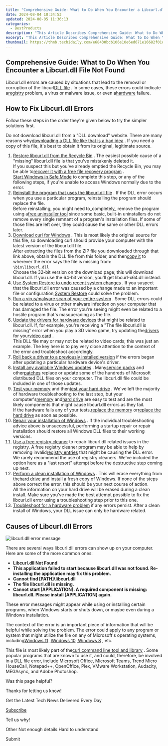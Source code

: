 ```yaml
---
title: "Comprehensive Guide: What to Do When You Encounter a Libcurl.dll File Not Found"
date: 2024-08-04 18:34:53
updated: 2024-08-05 11:36:13
categories:
  - BestProducts
description: "This Article Describes Comprehensive Guide: What to Do When You Encounter a Libcurl.dll File Not Found"
excerpt: "This Article Describes Comprehensive Guide: What to Do When You Encounter a Libcurl.dll File Not Found"
thumbnail: https://thmb.techidaily.com/e68430bcb106e10e6ed671e16682f01d022f0799c626556c343ddc595fa9cde5.jpg
---
```


## Comprehensive Guide: What to Do When You Encounter a Libcurl.dll File Not Found
 Libcurl.dll errors are caused by situations that lead to the removal or corruption of the libcurl[DLL file](https://www.lifewire.com/what-is-a-dll-file-2625852) . In some cases, these errors could indicate a[registry](https://www.lifewire.com/windows-registry-2625992) problem, a virus or malware issue, or even a[hardware](https://www.lifewire.com/computer-hardware-2625895) failure.

## How to Fix Libcurl.dll Errors

 Follow these steps in the order they're given below to try the simpler solutions first.  

 Do not download libcurl.dll from a "DLL download" website. There are many reasons why[downloading a DLL file like that is a bad idea](https://www.lifewire.com/important-reasons-not-to-download-dll-files-2624455) . If you need a copy of this file, it's best to obtain it from its original, legitimate source.

1. [Restore libcurl.dll from the Recycle Bin](https://www.lifewire.com/how-to-restore-deleted-files-from-the-recycle-bin-2624515) . The easiest possible cause of a "missing" libcurl.dll file is that you've mistakenly deleted it.  
 If you suspect this but you've already emptied the Recycle Bin, you may be able to[recover it with a free file recovery program](https://www.lifewire.com/free-data-recovery-software-tools-2622893) .  
[Start Windows in Safe Mode](https://www.lifewire.com/how-do-i-start-windows-in-safe-mode-2624480) to complete this step, or any of the following steps, if you're unable to access Windows normally due to the error.
2. [Reinstall the program that uses the libcurl.dll file](https://www.lifewire.com/what-is-the-proper-way-to-reinstall-a-software-program-2624478) . If the DLL error occurs when you use a particular program, reinstalling the program should replace the file.  
 Before reinstalling, you might need to_completely_ remove the program using a[free uninstaller tool](https://www.lifewire.com/free-uninstaller-programs-2625188) since some basic, built-in uninstallers do not remove every single remnant of a program's installation files. If some of those files are left over, they could cause the same or other DLL errors later.
3. [Download curl for Windows](https://curl.se/windows/) . This is most likely the original source for this file, so downloading curl should provide your computer with the latest version of the libcurl.dll file.  
 After extracting the files from the ZIP file you downloaded through that link above, obtain the DLL file from this folder, and then[copy it](https://www.lifewire.com/how-do-i-copy-a-file-in-windows-2619210) to wherever the error says the file is missing from:  
 `\bin\libcurl.dll`  
 Choose the 32-bit version on the download page; this will download libcurl.dll. If you use the 64-bit version, you'll get libcurl-x64.dll instead.
4. [Use System Restore to undo recent system changes](https://www.lifewire.com/how-to-use-system-restore-in-windows-2626131) . If you suspect that the libcurl.dll error was caused by a change made to an important file or configuration,[System Restore](https://www.lifewire.com/what-is-system-restore-2626022) could solve the problem.
5. [Run a virus/malware scan of your entire system](https://www.lifewire.com/properly-scan-your-computer-for-viruses-and-other-malware-2624526) . Some DLL errors could be related to a virus or other malware infection on your computer that has damaged the file. The error you're seeing might even be related to a hostile program that's masquerading as the file.
6. [Update the drivers for hardware devices](https://www.lifewire.com/how-to-update-drivers-in-windows-2619214) that might be related to libcurl.dll. If, for example, you're receiving a "The file libcurl.dll is missing" error when you play a 3D video game, try updating the[drivers](https://www.lifewire.com/what-is-a-device-driver-2625796) for your[video card](https://www.lifewire.com/what-is-a-video-card-2618161) .  
 This DLL file may or may not be related to video cards; this was just an example. The key here is to pay very close attention to the context of the error and troubleshoot accordingly.
7. [Roll back a driver to a previously installed version](https://www.lifewire.com/how-to-roll-back-a-driver-in-windows-2619217) if the errors began after updating a particular hardware device's driver.
8. [Install any available Windows updates](https://www.lifewire.com/how-to-check-for-install-windows-updates-2624596) . Many[service packs](https://www.lifewire.com/what-is-a-service-pack-2626010) and other[patches](https://www.lifewire.com/what-is-a-patch-2625960) replace or update some of the hundreds of Microsoft distributed DLL files on your computer. The libcurl.dll file could be included in one of those updates.
9. [Test your memory](https://www.lifewire.com/free-memory-test-programs-2626178) and then[test your hard drive](https://www.lifewire.com/free-hard-drive-testing-programs-2626183) . We've left the majority of hardware troubleshooting to the last step, but your computer's[memory](https://www.lifewire.com/what-is-random-access-memory-ram-2618159) and[hard drive](https://www.lifewire.com/what-is-a-hard-disk-drive-2618152) are easy to test and are the most likely components that might cause libcurl.dll errors as they fail.  
 If the hardware fails any of your tests,[replace the memory](https://www.lifewire.com/how-to-replace-the-memory-ram-in-a-computer-2626201) or[replace the hard drive](https://www.lifewire.com/how-to-replace-a-hard-drive-2626200) as soon as possible.
10. [Repair your installation of Windows](https://www.lifewire.com/how-do-i-automatically-repair-windows-problems-2624907) . If the individual troubleshooting advice above is unsuccessful, performing a startup repair or repair installation should restore all Windows DLL files to their working versions.
11. [Use a free registry cleaner](https://www.lifewire.com/free-registry-cleaners-2626176) to repair libcurl.dll related issues in the registry. A free registry cleaner program may be able to help by removing invalid[registry entries](https://www.lifewire.com/what-is-a-registry-key-2625999) that might be causing the DLL error.  
 We rarely recommend the use of registry cleaners. We've included the option here as a "last resort" attempt before the destructive step coming up next.
12. [Perform a clean installation of Windows](https://www.lifewire.com/how-to-clean-install-windows-2624904) . This will erase everything from the[hard drive](https://www.lifewire.com/what-is-a-hard-disk-drive-2618152) and install a fresh copy of Windows. If none of the steps above correct the error, this should be your next course of action.  
 All the information on your hard drive will be erased during a clean install. Make sure you've made the best attempt possible to fix the libcurl.dll error using a troubleshooting step prior to this one.
13. [Troubleshoot for a hardware problem](https://www.lifewire.com/fix-a-dll-issue-caused-by-a-hardware-problem-2624493) if any errors persist. After a clean install of Windows, your DLL issue can only be hardware related.

## Causes of Libcurl.dll Errors

![libcurl.dll error message](https://www.lifewire.com/thmb/rH-gRY4cxHpwenTI8IBKsiyzkkU=/1500x0/filters:no_upscale():max_bytes(150000):strip_icc():format(webp)/llibcurl-dll-error-message-a2c2f5e0cc3a49a4a1d913074e88325f.png)

 There are several ways libcurl.dll errors can show up on your computer. Here are some of the more common ones:

* **Libcurl.dll Not Found**
* **This application failed to start because libcurl.dll was not found. Re-installing the application may fix this problem.**
* **Cannot find \[PATH\]\\libcurl.dll**
* **The file libcurl.dll is missing.**
* **Cannot start \[APPLICATION\]. A required component is missing: libcurl.dll. Please install \[APPLICATION\] again.**

 These error messages might appear while using or installing certain programs, when Windows starts or shuts down, or maybe even during a Windows installation.

 The context of the error is an important piece of information that will be helpful while solving the problem. The error could apply to any program or system that might utilize the file on any of Microsoft's operating systems, including[Windows 11](https://www.lifewire.com/windows-11-5188930) ,[Windows 10](https://www.lifewire.com/windows-10-2626217) ,[Windows 8](https://www.lifewire.com/windows-8-2626235) , etc.

 This file is most likely part of the[curl command line tool and library](https://curl.se/) . Some popular programs that are known to use it, and could, therefore, be involved in a DLL file error, include Microsoft Office, Microsoft Teams, Trend Micro HouseCall, Notepad++, OpenOffice, Plex, VMware Workstation, Audacity, MEGAsync, and Adobe Photoshop.

Was this page helpful?

Thanks for letting us know!

 Get the Latest Tech News Delivered Every Day

[Subscribe](https://www.lifewire.com/#)

Tell us why!

 Other  Not enough details  Hard to understand

 Submit

<ins class="adsbygoogle"
     style="display:block"
     data-ad-format="autorelaxed"
     data-ad-client="ca-pub-7571918770474297"
     data-ad-slot="1223367746"></ins>



<ins class="adsbygoogle"
     style="display:block"
     data-ad-client="ca-pub-7571918770474297"
     data-ad-slot="8358498916"
     data-ad-format="auto"
     data-full-width-responsive="true"></ins>
